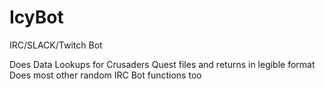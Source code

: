 # IcyBot
IRC/SLACK/Twitch Bot

Does Data Lookups for Crusaders Quest files and returns in legible format
Does most other random IRC Bot functions too
